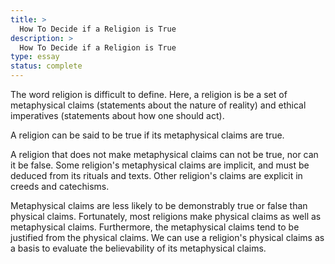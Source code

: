 ```yaml
---
title: >
  How To Decide if a Religion is True
description: >
  How To Decide if a Religion is True
type: essay
status: complete
---
```


The word religion is difficult to define. Here, a religion is be a set of metaphysical claims (statements about the nature of reality) and ethical imperatives (statements about how one should act).

A religion can be said to be true if its metaphysical claims are true.

A religion that does not make metaphysical claims can not be true, nor can it be false.  Some religion's metaphysical claims are implicit, and must be deduced from its rituals and texts.  Other religion's claims are explicit in creeds and catechisms.

Metaphysical claims are less likely to be demonstrably true or false than physical claims.  Fortunately, most religions make physical claims as well as metaphysical claims.  Furthermore, the metaphysical claims tend to be justified from the physical claims.  We can use a religion's physical claims as a basis to evaluate the believability of its metaphysical claims.
